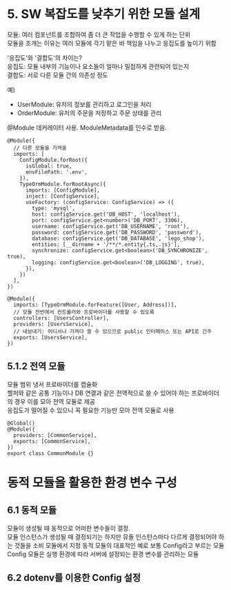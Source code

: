 # 5. SW 복잡도를 낮추기 위한 모듈 설계
모듈: 여러 컴포넌트를 조합하여 좀 더 큰 작업을 수행할 수 있게 하는 단위  
모듈을 조개는 이유는 여러 모듈에 각기 맡은 바 책임을 나누고 응집도를 높이기 위함  

'응집도'와 '결합도'의 차이는?  
응집도: 모듈 내부의 기능이나 요소들이 얼마나 밀접하게 관련되어 있는지  
결합도: 서로 다른 모듈 간의 의존성 정도

예)
- UserModule: 유저의 정보를 관리하고 로그인을 처리
- OrderModule: 유저의 주문을 저장하고 주문 상태를 관리

@Module 데커레이터 사용. ModuleMetadata를 인수로 받음.
```
@Module({
  // 다른 모듈을 가져옴
  imports: [
    ConfigModule.forRoot({
      isGlobal: true,
      envFilePath: '.env',
    }),
    TypeOrmModule.forRootAsync({
      imports: [ConfigModule],
      inject: [ConfigService],
      useFactory: (configService: ConfigService) => ({
        type: 'mysql',
        host: configService.get('DB_HOST', 'localhost'),
        port: configService.get<number>('DB_PORT', 3306),
        username: configService.get('DB_USERNAME', 'root'),
        password: configService.get('DB_PASSWORD', 'password'),
        database: configService.get('DB_DATABASE', 'lego_shop'),
        entities: [__dirname + '/**/*.entity{.ts,.js}'],
        synchronize: configService.get<boolean>('DB_SYNCHRONIZE', true),
        logging: configService.get<boolean>('DB_LOGGING', true),
      }),
    })
  ],
})
```
```
@Module({
  imports: [TypeOrmModule.forFeature([User, Address])],
  // 모듈 전반에서 컨트롤러와 프로바이더를 사용할 수 있도록
  controllers: [UsersController],
  providers: [UsersService],
  // 내보내기: 어디서나 가져다 쓸 수 있으므로 public 인터페이스 또는 API로 간주
  exports: [UsersService],
})
```

## 5.1.2 전역 모듈
모듈 범위 냉서 프로바이더를 캡슐화  
헬퍼와 같은 공통 기능이나 DB 연결과 같은 전역적으로 쓸 수 있어야 하는 프로바이더의 경우 이를 모아 전역 모듈로 제공  
응집도가 떨어질 수 있으니 꼭 필요한 기능만 모아 전역 모듈로 사용  
```
@Global()
@Module({
  providers: [CommonService],
  exports: [CommonService],
})
export class CommonModule {}
```

# 동적 모듈을 활용한 환경 변수 구성
## 6.1 동적 모듈
모듈이 생성될 때 동적으로 어떠한 변수들이 결정.  
모듈 인스턴스가 생성될 때 결정되기는 하지만 뮤돌 인스턴스마다 다르게 결정되어야 하는 것들을 소비 모듈에서 지정 
동적 모듈의 대표적인 예로 보통 Config라고 부르는 모듈  
Config 모듈은 실행 환경에 따라 서버에 설정되는 환경 변수를 관리하는 모듈
## 6.2 dotenv를 이용한 Config 설정
